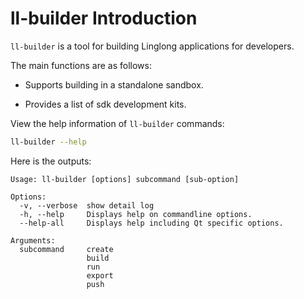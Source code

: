 # ll-builder Introduction

`ll-builder` is a tool for building Linglong applications for developers.

The main functions are as follows:

- Supports building in a standalone sandbox.
<!-- - Defined a version management system. -->
- Provides a list of sdk development kits.
<!-- - Contains a complete release process. -->

View the help information of `ll-builder` commands:

```bash
ll-builder --help
```

Here is the outputs:

```text
Usage: ll-builder [options] subcommand [sub-option]

Options:
  -v, --verbose  show detail log
  -h, --help     Displays help on commandline options.
  --help-all     Displays help including Qt specific options.

Arguments:
  subcommand     create
                 build
                 run
                 export
                 push
```
